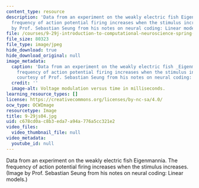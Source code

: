 ```yaml
---
content_type: resource
description: 'Data from an experiment on the weakly electric fish Eigenmannia. The
  frequency of action potential firing increases when the stimulus increases. (Image
  by Prof. Sebastian Seung from his notes on neural coding: Linear models.)'
file: /courses/9-29j-introduction-to-computational-neuroscience-spring-2004/c678cd0ac8b3eda7a94a776a5cc321e2_9-29js04.jpg
file_size: 80323
file_type: image/jpeg
hide_download: true
hide_download_original: null
image_metadata:
  caption: 'Data from an experiment on the weakly electric fish _Eigenmannia_. The
    frequency of action potential firing increases when the stimulus increases. (Image
    courtesy of Prof. Sebastian Seung from his notes on neural coding: Linear models.)'
  credit: ''
  image-alt: Voltage modulation versus time in milliseconds.
learning_resource_types: []
license: https://creativecommons.org/licenses/by-nc-sa/4.0/
ocw_type: OCWImage
resourcetype: Image
title: 9-29js04.jpg
uid: c678cd0a-c8b3-eda7-a94a-776a5cc321e2
video_files:
  video_thumbnail_file: null
video_metadata:
  youtube_id: null
---
```

Data from an experiment on the weakly electric fish Eigenmannia. The frequency of action potential firing increases when the stimulus increases. (Image by Prof. Sebastian Seung from his notes on neural coding: Linear models.)